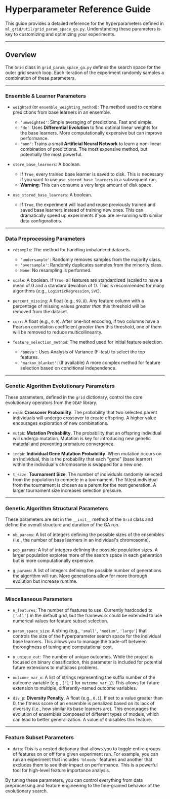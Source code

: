 # Hyperparameter Reference Guide

This guide provides a detailed reference for the hyperparameters defined in `ml_grid/util/grid_param_space_ga.py`. Understanding these parameters is key to customizing and optimizing your experiments.

---

## Overview

The `Grid` class in `grid_param_space_ga.py` defines the search space for the outer grid search loop. Each iteration of the experiment randomly samples a combination of these parameters.

---

### Ensemble & Learner Parameters

-   `weighted` (or `ensemble_weighting_method`): The method used to combine predictions from base learners in an ensemble.
    -   `'unweighted'`: Simple averaging of predictions. Fast and simple.
    -   `'de'`: Uses **Differential Evolution** to find optimal linear weights for the base learners. More computationally expensive but can improve performance.
    -   `'ann'`: Trains a small **Artificial Neural Network** to learn a non-linear combination of predictions. The most expensive method, but potentially the most powerful.

-   `store_base_learners`: A boolean.
    -   If `True`, every trained base learner is saved to disk. This is necessary if you want to use `use_stored_base_learners` in a subsequent run.
    -   **Warning**: This can consume a very large amount of disk space.

-   `use_stored_base_learners`: A boolean.
    -   If `True`, the experiment will load and reuse previously trained and saved base learners instead of training new ones. This can dramatically speed up experiments if you are re-running with similar data configurations.

---

### Data Preprocessing Parameters

-   `resample`: The method for handling imbalanced datasets.
    -   `'undersample'`: Randomly removes samples from the majority class.
    -   `'oversample'`: Randomly duplicates samples from the minority class.
    -   `None`: No resampling is performed.

-   `scale`: A boolean. If `True`, all features are standardized (scaled to have a mean of 0 and a standard deviation of 1). This is recommended for many algorithms (e.g., `LogisticRegression`, `SVC`).

-   `percent_missing`: A float (e.g., `99.8`). Any feature column with a percentage of missing values *greater than* this threshold will be removed from the dataset.

-   `corr`: A float (e.g., `0.9`). After one-hot encoding, if two columns have a Pearson correlation coefficient *greater than* this threshold, one of them will be removed to reduce multicollinearity.

-   `feature_selection_method`: The method used for initial feature selection.
    -   `'anova'`: Uses Analysis of Variance (F-test) to select the top features.
    -   `'markov_blanket'`: (If available) A more complex method for feature selection based on conditional independence.

---

### Genetic Algorithm Evolutionary Parameters

These parameters, defined in the `grid` dictionary, control the core evolutionary operators from the `DEAP` library.

-   `cxpb`: **Crossover Probability**. The probability that two selected parent individuals will undergo crossover to create offspring. A higher value encourages exploration of new combinations.

-   `mutpb`: **Mutation Probability**. The probability that an offspring individual will undergo mutation. Mutation is key for introducing new genetic material and preventing premature convergence.

-   `indpb`: **Individual Gene Mutation Probability**. When mutation occurs on an individual, this is the probability that each "gene" (base learner) within the individual's chromosome is swapped for a new one.

-   `t_size`: **Tournament Size**. The number of individuals randomly selected from the population to compete in a tournament. The fittest individual from the tournament is chosen as a parent for the next generation. A larger tournament size increases selection pressure.

---

### Genetic Algorithm Structural Parameters

These parameters are set in the `__init__` method of the `Grid` class and define the overall structure and duration of the GA run.

-   `nb_params`: A list of integers defining the possible sizes of the ensembles (i.e., the number of base learners in an individual's chromosome).

-   `pop_params`: A list of integers defining the possible population sizes. A larger population explores more of the search space in each generation but is more computationally expensive.

-   `g_params`: A list of integers defining the possible number of generations the algorithm will run. More generations allow for more thorough evolution but increase runtime.

---

### Miscellaneous Parameters

-   `n_features`: The number of features to use. Currently hardcoded to `['all']` in the default grid, but the framework could be extended to use numerical values for feature subset selection.

-   `param_space_size`: A string (e.g., `'small'`, `'medium'`, `'large'`) that controls the size of the hyperparameter search space for the individual base learners. This allows you to manage the trade-off between thoroughness of tuning and computational cost.

-   `n_unique_out`: The number of unique outcomes. While the project is focused on binary classification, this parameter is included for potential future extensions to multiclass problems.

-   `outcome_var_n`: A list of strings representing the suffix number of the outcome variable (e.g., `['1']` for `outcome_var_1`). This allows for future extension to multiple, differently-named outcome variables.

-   `div_p`: **Diversity Penalty**. A float (e.g., `0.1`). If set to a value greater than 0, the fitness score of an ensemble is penalized based on its lack of diversity (i.e., how similar its base learners are). This encourages the evolution of ensembles composed of different types of models, which can lead to better generalization. A value of `0` disables this feature.

---

### Feature Subset Parameters

-   `data`: This is a nested dictionary that allows you to toggle entire groups of features on or off for a given experiment run. For example, you can run an experiment that includes `'bloods'` features and another that excludes them to see their impact on performance. This is a powerful tool for high-level feature importance analysis.

By tuning these parameters, you can control everything from data preprocessing and feature engineering to the fine-grained behavior of the evolutionary search.